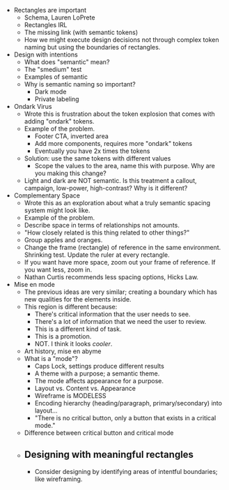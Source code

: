 - Rectangles are important
    - Schema, Lauren LoPrete
    - Rectangles IRL
    - The missing link (with semantic tokens)
    - How we might execute design decisions not through complex token naming but using the boundaries of rectangles.
- Design with intentions
    - What does "semantic" mean?
    - The "smedium" test
    - Examples of semantic
    - Why is semantic naming so important?
        - Dark mode
        - Private labeling
- Ondark Virus
    - Wrote this is frustration about the token explosion that comes with adding "ondark" tokens.
    - Example of the problem.
        - Footer CTA, inverted area
        - Add more components, requires more "ondark" tokens
        - Eventually you have 2x times the tokens
    - Solution: use the same tokens with different values
        - Scope the values to the area, name this with purpose. Why are you making this change?
    - Light and dark are NOT semantic. Is this treatment a callout, campaign, low-power, high-contrast? Why is it different?
- Complementary Space
    - Wrote this as an exploration about what a truly semantic spacing system might look like.
    - Example of the problem.
    - Describe space in terms of relationships not amounts.
    - "How closely related is this thing related to other things?"
    - Group apples and oranges.
    - Change the frame (rectangle) of reference in the same environment. Shrinking test. Update the ruler at every rectangle.
    - If you want have more space, zoom out your frame of reference. If you want less, zoom in.
    - Nathan Curtis recommends less spacing options, Hicks Law.
- Mise en mode
    - The previous ideas are very similar; creating a boundary which has new qualities for the elements inside.
    - This region is different because:
        - There's critical information that the user needs to see.
        - There's a lot of information that we need the user to review.
        - This is a different kind of task.
        - This is a promotion.
        - NOT. I think it looks _cooler_.
    - Art history, mise en abyme
    - What is a "mode"?
        - Caps Lock, settings produce different results
        - A theme with a purpose; a semantic theme.
        - The mode affects appearance for a purpose.
        - Layout vs. Content vs. Appearance
        - Wireframe is MODELESS
        - Encoding hierarchy (heading/paragraph, primary/secondary) into layout...
        - "There is no critical button, only a button that exists in a critical mode."
    - Difference between critical button and critical mode
    - Designing with meaningful rectangles
        - 
        - Consider designing by identifying areas of intentful boundaries; like wireframing.